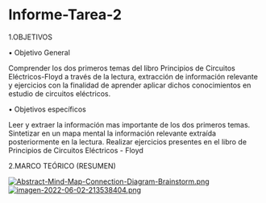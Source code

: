 # Informe-Tarea-2

1.OBJETIVOS

• Objetivo General

Comprender los dos primeros temas del libro Principios de Circuitos Eléctricos-Floyd a través de la lectura, extracción de información relevante y ejercicios con la finalidad de aprender aplicar dichos conocimientos en estudio de circuitos eléctricos.

• Objetivos específicos

Leer y extraer la información mas importante de los dos primeros temas.
Sintetizar en un mapa mental la información relevante extraída posteriormente en la lectura.
Realizar ejercicios presentes en el libro de Principios de Circuitos Eléctricos - Floyd

2.MARCO TEÓRICO (RESUMEN)

[![Abstract-Mind-Map-Connection-Diagram-Brainstorm.png](https://i.postimg.cc/9fPhjDb3/Abstract-Mind-Map-Connection-Diagram-Brainstorm.png)](https://postimg.cc/sB28YDbK)
[![imagen-2022-06-02-213538404.png](https://i.postimg.cc/kXtMpX0C/imagen-2022-06-02-213538404.png)](https://postimg.cc/gnmPwdct)

